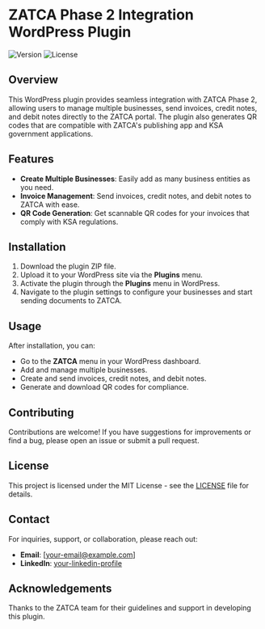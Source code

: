 # ZATCA Phase 2 Integration WordPress Plugin

![Version](https://img.shields.io/badge/version-1.0.0-blue.svg) ![License](https://img.shields.io/badge/license-MIT-green.svg)

## Overview
This WordPress plugin provides seamless integration with ZATCA Phase 2, allowing users to manage multiple businesses, send invoices, credit notes, and debit notes directly to the ZATCA portal. The plugin also generates QR codes that are compatible with ZATCA's publishing app and KSA government applications.

## Features
- **Create Multiple Businesses**: Easily add as many business entities as you need.
- **Invoice Management**: Send invoices, credit notes, and debit notes to ZATCA with ease.
- **QR Code Generation**: Get scannable QR codes for your invoices that comply with KSA regulations.

## Installation
1. Download the plugin ZIP file.
2. Upload it to your WordPress site via the **Plugins** menu.
3. Activate the plugin through the **Plugins** menu in WordPress.
4. Navigate to the plugin settings to configure your businesses and start sending documents to ZATCA.

## Usage
After installation, you can:
- Go to the **ZATCA** menu in your WordPress dashboard.
- Add and manage multiple businesses.
- Create and send invoices, credit notes, and debit notes.
- Generate and download QR codes for compliance.

## Contributing
Contributions are welcome! If you have suggestions for improvements or find a bug, please open an issue or submit a pull request.

## License
This project is licensed under the MIT License - see the [LICENSE](LICENSE) file for details.

## Contact
For inquiries, support, or collaboration, please reach out:
- **Email**: [your-email@example.com]
- **LinkedIn**: [your-linkedin-profile](https://www.linkedin.com/in/your-profile)

## Acknowledgements
Thanks to the ZATCA team for their guidelines and support in developing this plugin.
